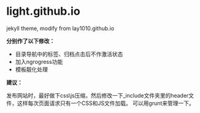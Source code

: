 # light.github.io
jekyll theme, modify from lay1010.github.io

**分别作了以下修改：**


- 目录导航中的标签、归档点击后不作激活状态
- 加入ngrogress功能
- 模板靓化处理

**建议：**
>
发布网站时，最好做下css\js压缩，然后修改一下_include文件夹里的header文件，这样每次页面请求只有一个CSS和JS文件加载。
可以用grunt来管理一下。
